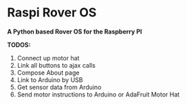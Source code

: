 # Raspi Rover OS

**A Python based Rover OS for the Raspberry PI**

**TODOS:**

1. Connect up motor hat
2. Link all buttons to ajax calls
3. Compose About page
4. Link to Arduino by USB
5. Get sensor data from Arduino
6. Send motor instructions to Arduino or AdaFruit Motor Hat